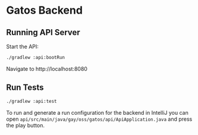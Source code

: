# Gatos Backend

## Running API Server

Start the API:

```bash
./gradlew :api:bootRun
```

Navigate to http://localhost:8080

## Run Tests

```bash
./gradlew :api:test
```

To run and generate a run configuration for the backend in IntelliJ you can open `api/src/main/java/gay/oss/gatos/api/ApiApplication.java` and press the play button.
